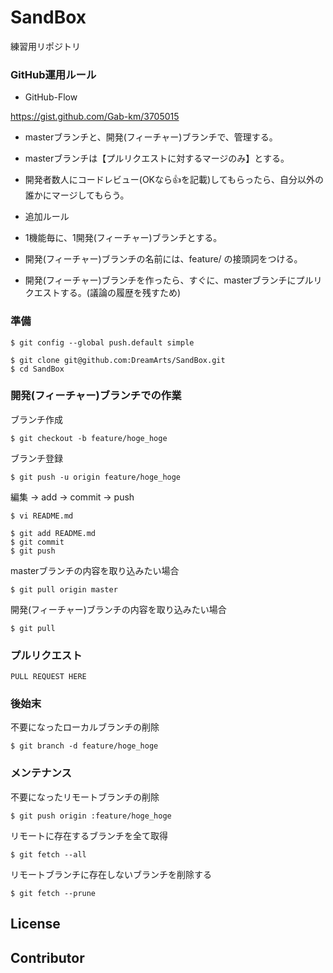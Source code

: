 SandBox
=======

練習用リポジトリ

### GitHub運用ルール

 * GitHub-Flow

  https://gist.github.com/Gab-km/3705015

  * masterブランチと、開発(フィーチャー)ブランチで、管理する。
  * masterブランチは【プルリクエストに対するマージのみ】とする。
  * 開発者数人にコードレビュー(OKなら:+1:を記載)してもらったら、自分以外の誰かにマージしてもらう。

 * 追加ルール

  * 1機能毎に、1開発(フィーチャー)ブランチとする。
  * 開発(フィーチャー)ブランチの名前には、feature/ の接頭詞をつける。
  * 開発(フィーチャー)ブランチを作ったら、すぐに、masterブランチにプルリクエストする。(議論の履歴を残すため)


### 準備
```
$ git config --global push.default simple
```
```
$ git clone git@github.com:DreamArts/SandBox.git
$ cd SandBox
```

### 開発(フィーチャー)ブランチでの作業

ブランチ作成
```
$ git checkout -b feature/hoge_hoge
```

ブランチ登録
```
$ git push -u origin feature/hoge_hoge
```

編集 → add → commit → push
```
$ vi README.md

$ git add README.md
$ git commit
$ git push
```

masterブランチの内容を取り込みたい場合
```
$ git pull origin master
```

開発(フィーチャー)ブランチの内容を取り込みたい場合
```
$ git pull
```


### プルリクエスト
```
PULL REQUEST HERE
```

### 後始末
不要になったローカルブランチの削除
```
$ git branch -d feature/hoge_hoge
```

### メンテナンス
不要になったリモートブランチの削除
```
$ git push origin :feature/hoge_hoge
```

リモートに存在するブランチを全て取得
```
$ git fetch --all
```

リモートブランチに存在しないブランチを削除する
```
$ git fetch --prune
```

## License

## Contributor
